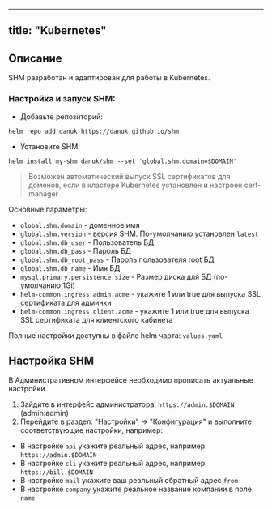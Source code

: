 
---
title: "Kubernetes"
---

## Описание

SHM разработан и адаптирован для работы в Kubernetes.

### Настройка и запуск SHM:

- Добавьте репозиторий:

`helm repo add danuk https://danuk.github.io/shm`

- Установите SHM:

`helm install my-shm danuk/shm --set 'global.shm.domain=$DOMAIN'`


> Возможен автоматический выпуск SSL сертификатов для доменов, если в кластере Kubernetes установлен и настроен cert-manager

Основные параметры:
- `global.shm.domain` - доменное имя
- `global.shm.version` -  версия SHM. По-умолчанию установлен `latest`
- `global.shm.db_user` -  Пользователь БД
- `global.shm.db_pass` -  Пароль БД
- `global.shm.db_root_pass` -  Пароль пользователя root БД
- `global.shm.db_name` -  Имя БД
- `mysql.primary.persistence.size` - Размер диска для БД (по-умолчанию 1Gi)
- `helm-common.ingress.admin.acme` - укажите 1 или true для выпуска SSL сертификата для админки
- `helm-common.ingress.client.acme` - укажите 1 или true для выпуска SSL сертификата для клиентского кабинета

Полные настройки доступны в файле helm чарта: `values.yaml`

## Настройка SHM

В Административном интерфейсе необходимо прописать актуальные настройки.

1. Зайдите в интерфейс администратора: `https://admin.$DOMAIN` (admin:admin)
2. Перейдите в раздел: "Настройки" -> "Конфигурация" и выполните соответствующие настройки, например:
 - В настройке `api` укажите реальный адрес, например: `https://admin.$DOMAIN`
 - В настройке `cli` укажите реальный адрес, например: `https://bill.$DOMAIN`
 - В настройке `mail` укажите ваш реальный обратный адрес `from`
 - В настройке `company` укажите реальное название компании в поле `name`


